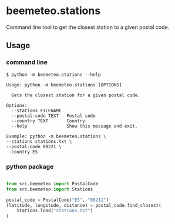 # beemeteo.stations

Command line tool to get the closest station to a given postal code.

## Usage

### command line

```console
$ python -m beemeteo.stations --help

Usage: python -m beemeteo.stations [OPTIONS]

  Gets the closest station for a given postal code.

Options:
  --stations FILENAME
  --postal-code TEXT   Postal code
  --country TEXT       Country
  --help               Show this message and exit.

Example: python -m beemeteo.stations \
--stations stations.txt \
--postal-code 08221 \
--country ES
```

### python package

```python

from src.beemeteo import PostalCode
from src.beemeteo import Stations

postal_code = PostalCode("ES", "08211")
(latitude, longitude, distance) = postal_code.find_closest(
    Stations.load("stations.txt")
)
```
